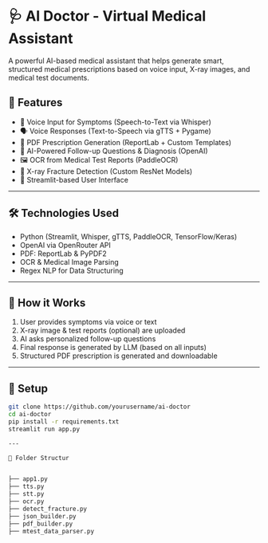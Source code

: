 # 🩺 AI Doctor - Virtual Medical Assistant

A powerful AI-based medical assistant that helps generate smart, structured medical prescriptions based on voice input, X-ray images, and medical test documents.


## 🚀 Features

- 🎤 Voice Input for Symptoms (Speech-to-Text via Whisper)
- 🗣️ Voice Responses (Text-to-Speech via gTTS + Pygame)
- 📄 PDF Prescription Generation (ReportLab + Custom Templates)
- 🧠 AI-Powered Follow-up Questions & Diagnosis (OpenAI)
- 🖼️ OCR from Medical Test Reports (PaddleOCR)
- 🦴 X-ray Fracture Detection (Custom ResNet Models)
- 📱 Streamlit-based User Interface

---

## 🛠️ Technologies Used

- Python (Streamlit, Whisper, gTTS, PaddleOCR, TensorFlow/Keras)
- OpenAI via OpenRouter API
- PDF: ReportLab & PyPDF2
- OCR & Medical Image Parsing
- Regex NLP for Data Structuring

---

## 🧪 How it Works

1. User provides symptoms via voice or text
2. X-ray image & test reports (optional) are uploaded
3. AI asks personalized follow-up questions
4. Final response is generated by LLM (based on all inputs)
5. Structured PDF prescription is generated and downloadable

---

## 🔧 Setup

```bash
git clone https://github.com/yourusername/ai-doctor
cd ai-doctor
pip install -r requirements.txt
streamlit run app.py

---

📂 Folder Structur


├── app1.py
├── tts.py
├── stt.py
├── ocr.py
├── detect_fracture.py
├── json_builder.py
├── pdf_builder.py
├── mtest_data_parser.py
